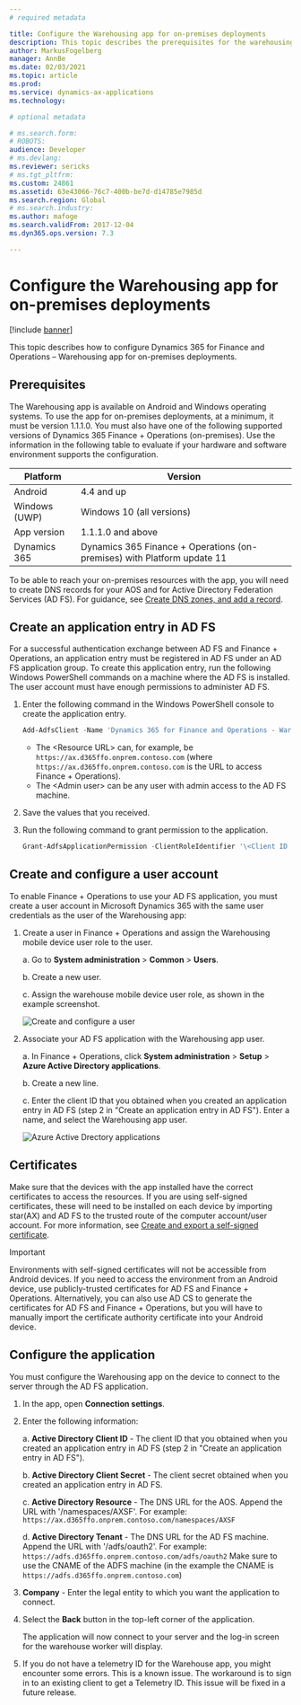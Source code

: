 ```yaml
---
# required metadata

title: Configure the Warehousing app for on-premises deployments
description: This topic describes the prerequisites for the warehousing app for on-premises deployments.
author: MarkusFogelberg
manager: AnnBe
ms.date: 02/03/2021
ms.topic: article
ms.prod: 
ms.service: dynamics-ax-applications
ms.technology: 

# optional metadata

# ms.search.form: 
# ROBOTS: 
audience: Developer
# ms.devlang: 
ms.reviewer: sericks
# ms.tgt_pltfrm: 
ms.custom: 24861
ms.assetid: 63e43066-76c7-400b-be7d-d14785e7985d
ms.search.region: Global
# ms.search.industry: 
ms.author: mafoge
ms.search.validFrom: 2017-12-04
ms.dyn365.ops.version: 7.3

---
```

# Configure the Warehousing app for on-premises deployments

[!include [banner](../includes/banner.md)]

This topic describes how to configure Dynamics 365 for Finance and Operations – Warehousing app for on-premises deployments.

## Prerequisites
The Warehousing app is available on Android and Windows operating systems. To use the app for on-premises deployments, at a minimum, it must be version 1.1.1.0. You must also have one of the following supported versions of Dynamics 365 Finance + Operations (on-premises). Use the information in the following table to evaluate if your hardware and software environment supports the configuration.

| Platform               | Version                                                                            |
|------------------------|------------------------------------------------------------------------------------|
| Android                | 4.4 and up                                                                         |
| Windows (UWP)          | Windows 10 (all versions)                                                          |
| App version            | 1.1.1.0 and above                                                                  |
| Dynamics 365 | Dynamics 365 Finance + Operations (on-premises) with Platform update 11 |

To be able to reach your on-premises resources with the app, you will need to create DNS records for your AOS and for Active Directory Federation Services (AD FS). For guidance, see [Create DNS zones, and add a record](setup-deploy-on-premises-pu12.md#setup).

## Create an application entry in AD FS
For a successful authentication exchange between AD FS and Finance + Operations, an application entry must be registered in AD FS under an AD FS application group. To create this application entry, run the following Windows PowerShell commands on a machine where the AD FS is installed. The user account must have enough permissions to administer AD FS.

1.  Enter the following command in the Windows PowerShell console to create the application entry.  

    ```powershell
    Add-AdfsClient -Name 'Dynamics 365 for Finance and Operations - Warehousing' -ClientId ([guid]::NewGuid()) -ClientType Confidential -GenerateClientSecret -RedirectUri '\<Resource URL\>' -ADUserPrincipalName '\<Admin user\>' 
    ```

    - The \<Resource URL\> can, for example, be `https://ax.d365ffo.onprem.contoso.com` (where `https://ax.d365ffo.onprem.contoso.com`
is the URL to access Finance + Operations).
    - The \<Admin user\> can be any user with admin access to the AD FS machine.

2.  Save the values that you received.

3.  Run the following command to grant permission to the application.  
    
    ```powershell
    Grant-AdfsApplicationPermission -ClientRoleIdentifier '\<Client ID received in previous steps\>' -ServerRoleIdentifier '\<Resource URL\>' -ScopeNames 'openid'
    ```

## Create and configure a user account

To enable Finance + Operations to use your AD FS application, you must create a user account in Microsoft Dynamics 365 with the same user credentials as the user of the Warehousing app:

1.  Create a user in Finance + Operations and assign the Warehousing mobile
    device user role to the user.

    a.  Go to **System administration** \> **Common** \> **Users**.
    
    b.  Create a new user.
    
    c.  Assign the warehouse mobile device user role, as shown in the example screenshot.

    ![Create and configure a user](media/wmapp-users.png)

2.  Associate your AD FS application with the Warehousing app user.

    a.  In Finance + Operations, click **System administration** \> **Setup** \> **Azure Active Directory applications**.
    
    b.  Create a new line.
    
    c.  Enter the client ID that you obtained when you created an application entry in AD FS (step 2 in "Create an application entry in AD FS"). Enter a name, and select the Warehousing app user.

    ![Azure Active Drectory applications ](media/azure-active-directory.png)

## Certificates 

Make sure that the devices with the app installed have the correct certificates to access the resources. If you are using self-signed certificates, these will need to be installed on each device by importing star(AX) and AD FS to the trusted route of the computer account/user account. For more information, see [Create and export a self-signed
certificate](https://technet.microsoft.com/library/ff710475(v=ws.10).aspx).

> [!IMPORTANT]
> Environments with self-signed certificates will not be accessible from Android devices. If you need to access the environment from an Android device, use publicly-trusted certificates for AD FS and Finance + Operations. Alternatively, you can also use AD CS to generate the certificates for AD FS and Finance + Operations, but you will have to manually import the certificate authority certificate into your Android device.   

## Configure the application

You must configure the Warehousing app on the device to connect to the server through the AD FS application.

1.  In the app, open **Connection settings**.
2.  Enter the following information:

    a.  **Active Directory Client ID** - The client ID that you obtained when  you created an application entry in AD FS (step 2 in "Create an application entry in AD FS").

    b.  **Active Directory Client Secret** - The client secret obtained when you created an application entry in AD FS.

    c.  **Active Directory Resource** - The DNS URL for the AOS. Append the URL with '/namespaces/AXSF'. 
        For example: `https://ax.d365ffo.onprem.contoso.com/namespaces/AXSF`

    d.  **Active Directory Tenant** - The DNS URL for the AD FS machine. Append the URL with '/adfs/oauth2'. 
        For example: `https://adfs.d365ffo.onprem.contoso.com/adfs/oauth2`
        Make sure to use the CNAME of the ADFS machine (in the example the CNAME is `https://adfs.d365ffo.onprem.contoso.com`)

3.  **Company** - Enter the legal entity to which you want the application to connect.
4.  Select the **Back** button in the top-left corner of the application.

    The application will now connect to your server and the log-in screen for the warehouse worker will display.
    
5. If you do not have a telemetry ID for the Warehouse app, you might encounter some errors. This is a known issue. The workaround is to sign in to an existing client to get a Telemetry ID. This issue will be fixed in a future release.
